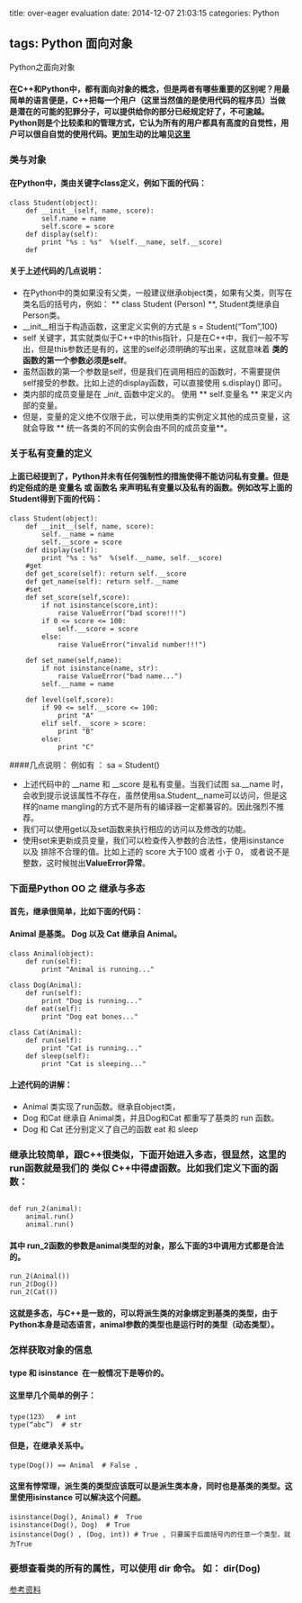 title: over-eager evaluation
date: 2014-12-07 21:03:15
categories: Python

tags: Python 面向对象
---
Python之面向对象

<!--more-->

#### 在C++和Python中，都有面向对象的概念，但是两者有哪些重要的区别呢？用最简单的语言便是，C++把每一个用户（这里当然值的是使用代码的程序员）当做是潜在的可能的犯罪分子，可以提供给你的部分已经规定好了，不可逾越。Python则是个比较柔和的管理方式，它认为所有的用户都具有高度的自觉性，用户可以很自自觉的使用代码。更加生动的比喻见[这里](http://blog.csdn.net/shoulinjun/article/details/38150335 "title")

### 类与对象

#### 在Python中，类由关键字class定义，例如下面的代码：

```
class Student(object): 
    def __init__(self, name, score):
        self.name = name
        self.score = score
    def display(self):
        print "%s : %s"  %(self.__name, self.__score)
    def
```

#### 关于上述代码的几点说明：
+ 在Python中的类如果没有父类，一般建议继承object类，如果有父类，则写在类名后的括号内，例如： ** class Student (Person) **, Student类继承自Person类。
+ \__init__相当于构造函数，这里定义实例的方式是 s = Student(“Tom”,100) 
+ self 关键字，其实就类似于C++中的this指针，只是在C++中，我们一般不写出，但是this参数还是有的，这里的self必须明确的写出来，这就意味着 **类的函数的第一个参数必须是self**。
+ 虽然函数的第一个参数是self，但是我们在调用相应的函数时，不需要提供self接受的参数。比如上述的display函数，可以直接使用  s.display() 即可。
+ 类内部的成员变量是在  \__init__ 函数中定义的。 使用 ** self\.变量名 **  来定义内部的变量。
+ 但是，变量的定义绝不仅限于此，可以使用类的实例定义其他的成员变量，这就会导致 ** 统一各类的不同的实例会由不同的成员变量**。

### 关于私有变量的定义
#### 上面已经提到了，Python并未有任何强制性的措施使得不能访问私有变量。但是约定俗成的是  **__变量名__** 或 **__函数名__** 来声明私有变量以及私有的函数。例如改写上面的Student得到下面的代码：
```
class Student(object):
    def __init__(self, name, score):
        self.__name = name
        self.__score = score
    def display(self):
        print "%s : %s"  %(self.__name, self.__score)
    #get
    def get_score(self): return self.__score
    def get_name(self): return self.__name
    #set
    def set_score(self,score): 
        if not isinstance(score,int): 
            raise ValueError("bad score!!!")
        if 0 <= score <= 100:
            self.__score = score
        else:
            raise ValueError("invalid number!!!")

    def set_name(self,name): 
        if not isinstance(name, str):
            raise ValueError("bad name...")
        self.__name = name

    def level(self,score):
        if 90 <= self.__score <= 100:
            print "A"
        elif self.__score > score:
            print "B"
        else:
            print "C"
```

####几点说明： 例如有  ： sa = Student()
+ 上述代码中的 __name 和 __score 是私有变量。当我们试图 sa.__name 时，会收到提示说该属性不存在，虽然使用sa.Student__name可以访问，但是这样的name mangling的方式不是所有的编译器一定都兼容的。因此强烈不推荐。
+ 我们可以使用get以及set函数来执行相应的访问以及修改的功能。
+ 使用set来更新成员变量，我们可以检查传入参数的合法性，使用isinstance 以及 排除不合理的值。比如上述的 score 大于100 或者 小于 0， 或者说不是整数，这时候抛出**ValueError异常**。

### 下面是Python OO 之 继承与多态
#### 首先，继承很简单，比如下面的代码：
#### Animal 是基类。 Dog 以及 Cat 继承自 Animal。

```
class Animal(object):
    def run(self):
        print "Animal is running..."

class Dog(Animal):
    def run(self):
        print "Dog is running..."
    def eat(self):
        print "Dog eat bones..."

class Cat(Animal):
    def run(self):
        print "Cat is running..."
    def sleep(self):
        print "Cat is sleeping..."
```

#### 上述代码的讲解：
+ Animal 类实现了run函数。继承自object类，
+ Dog 和Cat 继承自 Animal类，并且Dog和Cat 都重写了基类的 run 函数。
+ Dog 和 Cat 还分别定义了自己的函数  eat 和 sleep


### 继承比较简单，跟C++很类似，下面开始进入多态，很显然，这里的run函数就是我们的 类似 C++中得虚函数。比如我们定义下面的函数：
```

def run_2(animal):
    animal.run()
    animal.run()

```

#### 其中 run_2函数的参数是animal类型的对象，那么下面的3中调用方式都是合法的。

```
run_2(Animal())
run_2(Dog())
run_2(Cat())
```
#### 这就是多态，与C++是一致的，可以将派生类的对象绑定到基类的类型，由于Python本身是动态语言，animal参数的类型也是运行时的类型（动态类型）。

### 怎样获取对象的信息
#### type 和 isinstance  在一般情况下是等价的。
#### 这里举几个简单的例子： 
```
type(123）  # int
type(“abc”)  # str

```
#### 但是，在继承关系中。
```
type(Dog()) == Animal  # False ,
```

#### 这里有悖常理，派生类的类型应该既可以是派生类本身，同时也是基类的类型。这里使用isinstance 可以解决这个问题。
```
isinstance(Dog(), Animal) #  True
isinstance(Dog(), Dog)  # True
isinstance(Dog() , (Dog, int)) # True , 只要属于后面括号内的任意一个类型，就为True
```

### 要想查看类的所有的属性，可以使用 dir 命令。 如： dir(Dog)

[参考资料](http://www.liaoxuefeng.com/wiki/001374738125095c955c1e6d8bb493182103fac9270762a000/0013868200385680e8cf932dba9433ea367de9aba2b4784000)
